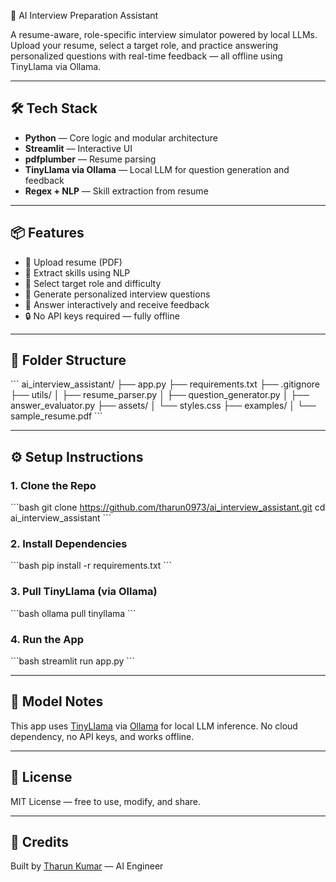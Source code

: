  🧠 AI Interview Preparation Assistant

A resume-aware, role-specific interview simulator powered by local LLMs. Upload your resume, select a target role, and practice answering personalized questions with real-time feedback — all offline using TinyLlama via Ollama.

---

## 🛠️ Tech Stack

- **Python** — Core logic and modular architecture  
- **Streamlit** — Interactive UI  
- **pdfplumber** — Resume parsing  
- **TinyLlama via Ollama** — Local LLM for question generation and feedback  
- **Regex + NLP** — Skill extraction from resume  

---

## 📦 Features

- 📄 Upload resume (PDF)  
- 🧠 Extract skills using NLP  
- 🎯 Select target role and difficulty  
- 🤖 Generate personalized interview questions  
- 💬 Answer interactively and receive feedback  
- 🔒 No API keys required — fully offline  

---

## 📁 Folder Structure

\`\`\`
ai_interview_assistant/
├── app.py
├── requirements.txt
├── .gitignore
├── utils/
│   ├── resume_parser.py
│   ├── question_generator.py
│   ├── answer_evaluator.py
├── assets/
│   └── styles.css
├── examples/
│   └── sample_resume.pdf
\`\`\`

---

## ⚙️ Setup Instructions

### 1. Clone the Repo
\`\`\`bash
git clone https://github.com/tharun0973/ai_interview_assistant.git
cd ai_interview_assistant
\`\`\`

### 2. Install Dependencies
\`\`\`bash
pip install -r requirements.txt
\`\`\`

### 3. Pull TinyLlama (via Ollama)
\`\`\`bash
ollama pull tinyllama
\`\`\`

### 4. Run the App
\`\`\`bash
streamlit run app.py
\`\`\`

---

## 🧠 Model Notes

This app uses [TinyLlama](https://ollama.com/library/tinyllama) via [Ollama](https://ollama.com) for local LLM inference. No cloud dependency, no API keys, and works offline.

---

## 📄 License

MIT License — free to use, modify, and share.

---

## 🙌 Credits

Built by [Tharun Kumar](https://github.com/tharun0973) — AI Engineer 
